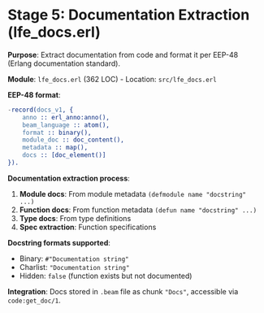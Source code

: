 # Stage 5: Documentation Extraction (lfe_docs.erl)

**Purpose**: Extract documentation from code and format it per EEP-48 (Erlang documentation standard).

**Module**: `lfe_docs.erl` (362 LOC) - Location: `src/lfe_docs.erl`

**EEP-48 format**:

```erlang
-record(docs_v1, {
    anno :: erl_anno:anno(),
    beam_language :: atom(),
    format :: binary(),
    module_doc :: doc_content(),
    metadata :: map(),
    docs :: [doc_element()]
}).
```

**Documentation extraction process**:

1. **Module docs**: From module metadata `(defmodule name "docstring" ...)`
2. **Function docs**: From function metadata `(defun name "docstring" ...)`
3. **Type docs**: From type definitions
4. **Spec extraction**: Function specifications

**Docstring formats supported**:

- Binary: `#"Documentation string"`
- Charlist: `"Documentation string"`
- Hidden: `false` (function exists but not documented)

**Integration**: Docs stored in `.beam` file as chunk `"Docs"`, accessible via `code:get_doc/1`.
